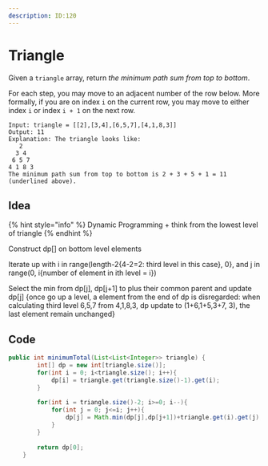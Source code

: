 ```yaml
---
description: ID:120
---
```


# Triangle

Given a `triangle` array, return _the minimum path sum from top to bottom_.

For each step, you may move to an adjacent number of the row below. More formally, if you are on index `i` on the current row, you may move to either index `i` or index `i + 1` on the next row.

```
Input: triangle = [[2],[3,4],[6,5,7],[4,1,8,3]]
Output: 11
Explanation: The triangle looks like:
   2
  3 4
 6 5 7
4 1 8 3
The minimum path sum from top to bottom is 2 + 3 + 5 + 1 = 11 (underlined above).
```

## Idea

{% hint style="info" %}
Dynamic Programming + think from the lowest level of triangle
{% endhint %}

Construct dp\[] on bottom level elements

Iterate up with i in range(length-2{4-2=2: third level in this case}, 0}, and j in range(0, i{number of element in ith level = i})

Select the min from dp\[j], dp\[j+1] to plus their common parent and update dp\[j] {once go up a level, a element from the end of dp is disregarded: when calculating third level 6,5,7 from 4,1,8,3, dp update to (1+6,1+5,3+7, 3), the last element remain unchanged}

## Code

```java
public int minimumTotal(List<List<Integer>> triangle) {
        int[] dp = new int[triangle.size()];
        for(int i = 0; i<triangle.size(); i++){
            dp[i] = triangle.get(triangle.size()-1).get(i);
        }
        
        for(int i = triangle.size()-2; i>=0; i--){
            for(int j = 0; j<=i; j++){
                dp[j] = Math.min(dp[j],dp[j+1])+triangle.get(i).get(j);
            }
        }
        
        return dp[0];
    }
```
